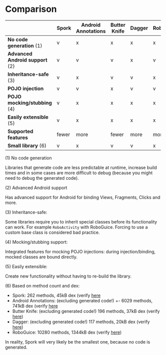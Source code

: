 # Comparison

|   | Spork | Android Annotations | Butter Knife | Dagger | RoboGuice |
|---|---|---|---|---|---|
| **No code generation** (1) | v | x | x | x | x |
| **Advanced Android support** (2) | v | v | v | x | v |
| **Inheritance-safe** (3) | v | x | v | v | x |
| **POJO injection** | v | v | x | v | v |
| **POJO mocking/stubbing** (4) | v | x | x | x | x |
| **Easily extensible** (5) | v | x | x | x | x |
| **Supported features** | fewer | more | fewer | more | more |
| **Small library** (6) | v | x | v | v | x |


(1) No code generation

Libraries that generate code are less predictable at runtime, increase build times and in some cases are more difficult to debug (because you might need to debug the generated code).

(2) Advanced Android support

Has advanced support for Android for binding Views, Fragments, Clicks and more.

(3) Inheritance-safe:

Some libraries require you to inherit special classes before its functionality can work. For example `RoboActivity` with RoboGuice. Forcing to use a custom base class is considered bad practice.

(4) Mocking/stubbing support:

Integrated features for mocking POJO injections: during injection/binding, mocked classes are bound directly.

(5) Easily extensible:

Create new functionality without having to re-build the library.

(6) Based on method count and dex:

- Spork: 262 methods, 45kB dex (verify [here](http://www.methodscount.com/?lib=io.github.sporklibrary%3Aspork-android%3A3.0.0)
- Android Annotations: (excluding generated code!) +- 6029 methods, 741kB dex (verify [here](http://www.methodscount.com/?lib=org.androidannotations%3Aandroidannotations%3A4.1.0)
- Butter Knife: (excluding generated code!) 196 methods, 37kB dex (verify [here](http://www.methodscount.com/?lib=com.jakewharton%3Abutterknife%3A8.3.0))
- Dagger: (excluding generated code!) 117 methods, 20kB dex (verify [here](http://www.methodscount.com/?lib=com.google.dagger%3Adagger%3A2.1))
- RoboGuice: 10280 methods, 1344kB dex (verify [here](http://www.methodscount.com/?lib=org.roboguice%3Aroboguice%3A4.0.0))

In reality, Spork will very likely be the smallest one, because no code is generated.